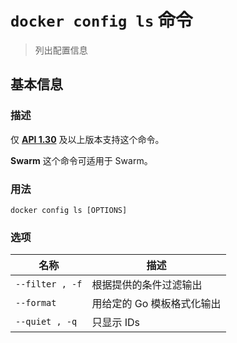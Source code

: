 # `docker config ls` 命令

> 列出配置信息

## 基本信息

### 描述

仅 [**API 1.30**](https://docs.docker.com/engine/api/v1.30/) 及以上版本支持这个命令。

**Swarm** 这个命令可适用于 Swarm。

### 用法

```
docker config ls [OPTIONS]
```

### 选项

| 名称 | 描述 |
| --------------- | --------------------------- |
| `--filter , -f` | 根据提供的条件过滤输出 |
| `--format` | 用给定的 Go 模板格式化输出 |
| `--quiet , -q` | 只显示 IDs |
